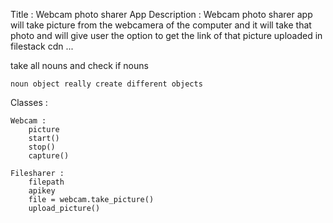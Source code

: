 Title : Webcam photo sharer App
Description : Webcam photo sharer app will take picture from the webcamera of the computer and it will take that photo and will give user the option to get the link of that picture uploaded in filestack cdn ...


take all nouns and check if nouns

    noun object really create different objects

Classes :


    Webcam :
        picture
        start()
        stop()
        capture()

    Filesharer :
        filepath
        apikey
        file = webcam.take_picture() 
        upload_picture()



